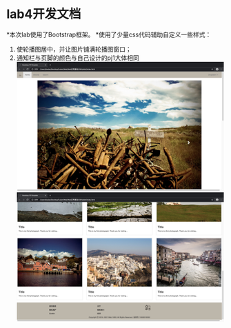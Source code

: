 # lab4开发文档
*本次lab使用了Bootstrap框架。
*使用了少量css代码辅助自定义一些样式：
1. 使轮播图居中，并让图片铺满轮播图窗口；
2. 通知栏与页脚的颜色与自己设计的pj1大体相同
![home1](images/home/home1.png)
![home2](images/home/home2.png)
